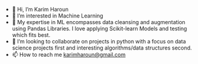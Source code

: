 - 👋 Hi, I’m Karim Haroun
- 👀 I’m interested in Machine Learning
- 🌱 My expertise in ML encompasses data cleansing and augmentation using Pandas Libraries. I love applying Scikit-learn Models and testing which fits best. 
- 💞️ I’m looking to collaborate on projects in python with a focus on data science projects first and interesting algorithms/data structures second.
- 📫 How to reach me karimharoun@gmail.com
